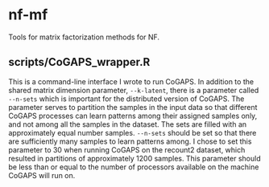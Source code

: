 # nf-mf
Tools for matrix factorization methods for NF.

## scripts/CoGAPS_wrapper.R
This is a command-line interface I wrote to run CoGAPS.
In addition to the shared matrix dimension parameter, `--k-latent`, there is a parameter called `--n-sets` which is important for the distributed version of CoGAPS.
The parameter serves to partition the samples in the input data so that different CoGAPS processes can learn patterns among their assigned samples only, and not among all the samples in the dataset.
The sets are filled with an approximately equal number samples.
`--n-sets` should be set so that there are sufficiently many samples to learn patterns among.
I chose to set this parameter to 30 when running CoGAPS on the recount2 dataset, which resulted in partitions of approximately 1200 samples.
This parameter should be less than or equal to the number of processors available on the machine CoGAPS will run on.
